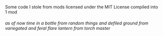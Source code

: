 Some code I stole from mods licensed under the MIT License compiled into 1 mod

###### as of now time in a bottle from random things and defiled ground from variegated and feral flare lantern from torch master


